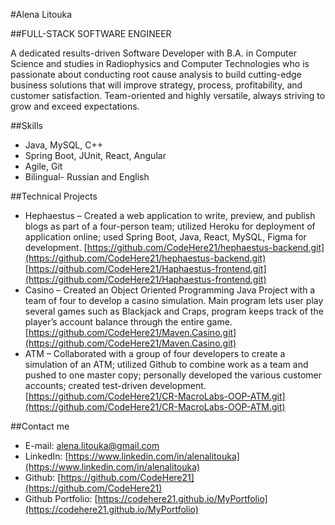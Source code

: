 #Alena Litouka

##FULL-STACK SOFTWARE ENGINEER

A dedicated results-driven Software Developer with B.A. in Computer Science and studies in Radiophysics and Computer Technologies who is passionate about conducting root cause analysis to build cutting-edge business solutions that will improve strategy, process, profitability, and customer satisfaction. Team-oriented and highly versatile, always striving to grow and exceed expectations.

##Skills
* Java, MySQL, C++
* Spring Boot, JUnit, React, Angular
* Agile, Git
* Bilingual- Russian and English


##Technical Projects
* Hephaestus – Created a web application to write, preview, and publish blogs as part of a four-person team; utilized Heroku for deployment of application online; used Spring Boot, Java, React, MySQL, Figma for
development. 
[https://github.com/CodeHere21/hephaestus-backend.git](https://github.com/CodeHere21/hephaestus-backend.git)
[https://github.com/CodeHere21/Haphaestus-frontend.git](https://github.com/CodeHere21/Haphaestus-frontend.git)
* Casino – Created an Object Oriented Programming Java Project with a team of four to develop a casino simulation. Main program lets user play several games such as Blackjack and Craps, program keeps track of the player’s account balance through the entire game. 
[https://github.com/CodeHere21/Maven.Casino.git](https://github.com/CodeHere21/Maven.Casino.git)
* ATM – Collaborated with a group of four developers to create a simulation of an ATM; utilized Github to
combine work as a team and pushed to one master copy; personally developed the various customer
accounts; created test-driven development. [https://github.com/CodeHere21/CR-MacroLabs-OOP-ATM.git](https://github.com/CodeHere21/CR-MacroLabs-OOP-ATM.git)

##Contact me
* E-mail: alena.litouka@gmail.com
* LinkedIn: [https://www.linkedin.com/in/alenalitouka](https://www.linkedin.com/in/alenalitouka)
* Github: [https://github.com/CodeHere21](https://github.com/CodeHere21)
* Github Portfolio: [https://codehere21.github.io/MyPortfolio](https://codehere21.github.io/MyPortfolio)